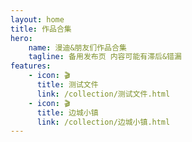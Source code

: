 ```yaml
---
layout: home
title: 作品合集
hero:
    name: 漫迪&朋友们作品合集
    tagline: 备用发布页 内容可能有滞后&错漏
features:
    - icon: 🎬
      title: 测试文件
      link: /collection/测试文件.html
    - icon: 🎬
      title: 边城小镇
      link: /collection/边城小镇.html
---
```

